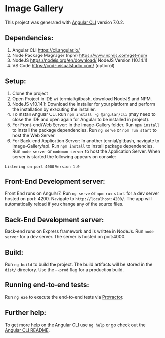 # Image Gallery

This project was generated with [Angular CLI](https://github.com/angular/angular-cli) version 7.0.2.

## Dependencies: 

1. Angular CLI https://cli.angular.io/
2. Node Package Magnager (npm) https://www.npmjs.com/get-npm
3. NodeJS https://nodejs.org/en/download/ NodeJS Version (10.14.1)
4. VS Code https://code.visualstudio.com/ (optional)

## Setup:

1. Clone the project
2. Open Project in IDE w/ termial/gitbash, download NodeJS and NPM.
3. NodeJS v10.14.1: Download the installer for your platform and perform the installation by executing the installer.
4. To install Angular CLI. Run `npm install -g @angular/cli` (may need to close the IDE and open again for Angular to be installed in project).
5. For Front-end/Web Server: In the Image-Gallery folder. Run `npm install` to install the package dependencies. Run `ng serve` or `npm run start` to host the Web Server.
6. For Back-end Application Server: In another termial/gitbash, navigate to Image-Gallery/api. Run `npm install` to install package dependencies. Run  `node server` or `nodemon server` to host the Application Server. When server is started the following appears on console:

`Listening on port 4000`
`Version 1.0`


## Front-End Development server:

Front End runs on Angular7. Run `ng serve` or `npm run start`  for a dev server hosted on port: 4200. Navigate to `http://localhost:4200/`. The app will automatically reload if you change any of the source files.

## Back-End Development server:

Back-end runs on Express framework and is written in NodeJs. Run `node server` for a dev server. The server is hosted on port:4000.

## Build:

Run `ng build` to build the project. The build artifacts will be stored in the `dist/` directory. Use the `--prod` flag for a production build.

## Running end-to-end tests:

Run `ng e2e` to execute the end-to-end tests via [Protractor](http://www.protractortest.org/).

## Further help:

To get more help on the Angular CLI use `ng help` or go check out the [Angular CLI README](https://github.com/angular/angular-cli/blob/master/README.md).
